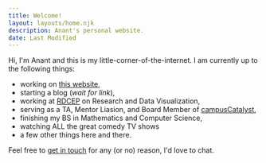 ```yaml
---
title: Welcome!
layout: layouts/home.njk
description: Anant's personal website.
date: Last Modified
---
```



Hi, I'm Anant and this is my little-corner-of-the-internet. I am currently up to the following things:
- working on [this website](https://amatai.me),
- starting a blog (_wait for link_),
- working at [RDCEP](https://rdcep.org/) on Research and Data Visualization,
- serving as a TA, Mentor Liasion, and Board Member of [campusCatalyst](https://www.campuscatalyst.uchicago.edu/),
- finishing my BS in Mathematics and Computer Science,
- watching ALL the great comedy TV shows
- a few other things here and there.

Feel free to [get in touch](/about/) for any (or no) reason, I'd love to chat.


